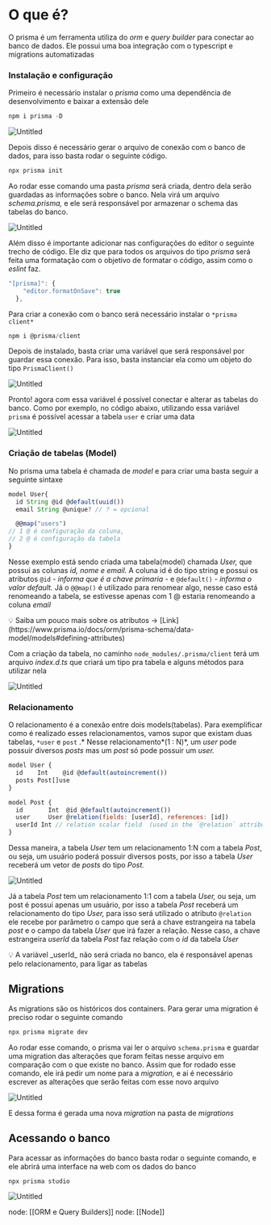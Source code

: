 # O que é?

O prisma é um ferramenta utiliza do _orm_ e _query builder_ para conectar ao banco de dados. Ele possui uma boa integração com o typescript e migrations automatizadas
### Instalação e configuração

Primeiro é necessário instalar o _prisma_ como uma dependência de desenvolvimento e baixar a extensão dele

```jsx
npm i prisma -D
```

![Untitled](https://prod-files-secure.s3.us-west-2.amazonaws.com/44bc9484-d615-454a-8e65-4a4b4a582375/a04720ca-f769-40ad-abe5-87a269277066/Untitled.png)

Depois disso é necessário gerar o arquivo de conexão com o banco de dados, para isso basta rodar o seguinte código.

```jsx
npx prisma init
```

Ao rodar esse comando uma pasta _prisma_ será criada, dentro dela serão guardadas as informações sobre o banco. Nela virá um arquivo _schema.prisma,_ e ele será responsável por armazenar o schema das tabelas do banco.

![Untitled](https://prod-files-secure.s3.us-west-2.amazonaws.com/44bc9484-d615-454a-8e65-4a4b4a582375/40a6a20c-84bf-43e8-b368-787f19e7694b/Untitled.png)

Além disso é importante adicionar nas configurações do editor o seguinte trecho de código. Ele diz que para todos os arquivos do tipo _prisma_ será feita uma formatação com o objetivo de formatar o código, assim como o _eslint_ faz.

```jsx
"[prisma]": {
    "editor.formatOnSave": true
  },
```

Para criar a conexão com o banco será necessário instalar o `*prisma client*`

```jsx
npm i @prisma/client
```

Depois de instalado, basta criar uma variável que será responsável por guardar essa conexão. Para isso, basta instanciar ela como um objeto do tipo `PrismaClient()`

![Untitled](https://prod-files-secure.s3.us-west-2.amazonaws.com/44bc9484-d615-454a-8e65-4a4b4a582375/cb029bba-cafb-4d7d-b769-b68c6e8194e9/Untitled.png)

Pronto! agora com essa variável é possível conectar e alterar as tabelas do banco. Como por exemplo, no código abaixo, utilizando essa variável `prisma` é possível acessar a tabela `user` e criar uma data

![Untitled](https://prod-files-secure.s3.us-west-2.amazonaws.com/44bc9484-d615-454a-8e65-4a4b4a582375/46be6eb5-4051-46fe-9040-2f9907cfc229/Untitled.png)

### Criação de tabelas (Model)

No prisma uma tabela é chamada de _model_ e para criar uma basta seguir a seguinte sintaxe

```jsx
model User{
  id String @id @default(uuid())
  email String @unique? // ? = opcional

  @@map("users")
// 1 @ é configuração da coluna, 
// 2 @ é configuração da tabela
}
```

Nesse exemplo está sendo criada uma tabela(model) chamada _User,_ que possui as colunas _id, nome e email._ A coluna id é do tipo string e possui os atributos `@id` - _informa que é a chave primaria -_ e `@default()` _- informa o valor default._ Já o `@@map()` é utilizado para renomear algo, nesse caso está renomeando a tabela, se estivesse apenas com 1 @ estaria renomeando a coluna _email_

<aside> 💡 Saiba um pouco mais sobre os atributos → [Link](https://www.prisma.io/docs/orm/prisma-schema/data-model/models#defining-attributes)

</aside>

Com a criação da tabela, no caminho `node_modules/.prisma/client` terá um arquivo _index.d.ts_ que criará um tipo pra tabela e alguns métodos para utilizar nela

![Untitled](https://prod-files-secure.s3.us-west-2.amazonaws.com/44bc9484-d615-454a-8e65-4a4b4a582375/508cadb6-3088-438f-ae8f-b2256d07dd30/Untitled.png)

### Relacionamento

O relacionamento é a conexão entre dois models(tabelas). Para exemplificar como é realizado esses relacionamentos, vamos supor que existam duas tabelas, `*user` e `post` .* Nesse relacionamento*(1 : N)*, um _user_ pode possuir diversos _posts_ mas um _post_ só pode possuir um _user._

```jsx
model User {
  id    Int    @id @default(autoincrement())
  posts Post[]use
}

model Post {
  id       Int  @id @default(autoincrement())
  user     User @relation(fields: [userId], references: [id])
  userId Int // relation scalar field  (used in the `@relation` attribute above)
}
```

Dessa maneira, a tabela _User_ tem um relacionamento 1:N com a tabela _Post_, ou seja, um usuário poderá possuir diversos posts, por isso a tabela _User_ receberá um vetor de _posts_ do tipo _Post._

![Untitled](https://prod-files-secure.s3.us-west-2.amazonaws.com/44bc9484-d615-454a-8e65-4a4b4a582375/82ecf8bd-a066-4528-aeac-07830f8eb58b/Untitled.png)

Já a tabela _Post_ tem um relacionamento 1:1 com a tabela _User,_ ou seja, um post é possui apenas um usuário, por isso a tabela _Post_ receberá um relacionamento do tipo _User,_ para isso será utilizado o atributo `@relation` ele recebe por parâmetro o campo que será a chave estrangeira na tabela _post_ e o campo da tabela _User_ que irá fazer a relação. Nesse caso, a chave estrangeira _userId_ da tabela _Post_ faz relação com o _id_ da tabela _User_

<aside> 💡 A variável _userId_ não será criada no banco, ela é responsável apenas pelo relacionamento, para ligar as tabelas

</aside>

## Migrations

As migrations são os históricos dos containers. Para gerar uma migration é preciso rodar o seguinte comando

```jsx
npx prisma migrate dev
```

Ao rodar esse comando, o prisma vai ler o arquivo `schema.prisma` e guardar uma migration das alterações que foram feitas nesse arquivo em comparação com o que existe no banco. Assim que for rodado esse comando, ele irá pedir um nome para a _migration,_ e ai é necessário escrever as alterações que serão feitas com esse novo arquivo

![Untitled](https://prod-files-secure.s3.us-west-2.amazonaws.com/44bc9484-d615-454a-8e65-4a4b4a582375/5bd71dab-9834-40e5-8d91-98221a31baf7/Untitled.png)

E dessa forma é gerada uma nova _migration_ na pasta de _migrations_

## Acessando o banco

Para acessar as informações do banco basta rodar o seguinte comando, e ele abrirá uma interface na web com os dados do banco

```jsx
npx prisma studio
```

![Untitled](https://prod-files-secure.s3.us-west-2.amazonaws.com/44bc9484-d615-454a-8e65-4a4b4a582375/30413302-d48c-4714-ab1b-f5063f9010be/Untitled.png)

node: [[ORM e Query Builders]]
node: [[Node]]